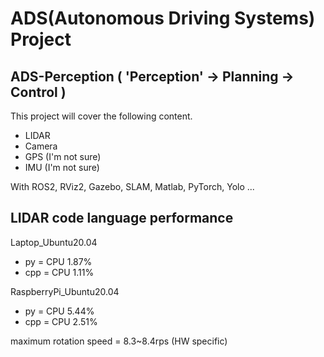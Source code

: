 # ADS(Autonomous Driving Systems) Project
## ADS-Perception ( 'Perception' → Planning → Control )
This project will cover the following content.
- LIDAR
- Camera
- GPS (I'm not sure)
- IMU (I'm not sure)  

With ROS2, RViz2, Gazebo, SLAM, Matlab, PyTorch, Yolo ...

## LIDAR code language performance
Laptop_Ubuntu20.04
- py = CPU 1.87%
- cpp = CPU 1.11%

RaspberryPi_Ubuntu20.04
- py = CPU 5.44%
- cpp = CPU 2.51%

maximum rotation speed = 8.3~8.4rps (HW specific)
